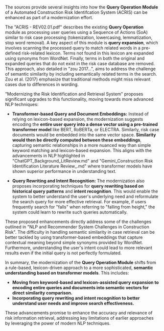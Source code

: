 The sources provide several insights into how the **Query Operation Module** of a Automated Construction Risk Identifcation System (ACRIS) can be enhanced as part of a modernization effort.

The "ACRIS - REV02.01.pdf" describes the existing **Query Operation** module as processing user queries using a Sequence of Actions (SoA) similar to risk case processing (tokenization, lowercasing, lemmatization, stop word removal). A key aspect of this module is **query expansion**, which involves scanning the processed query to match related words in a pre-defined risk-related lexicon. Terms not found in this lexicon are expanded using synonyms from WordNet. Finally, terms in both the original and expanded queries that do not exist in the risk case database are removed. This approach, also detailed in "zou 2017...", aims to address the challenge of semantic similarity by including semantically related terms in the search. Zou et al. (2017) emphasize that traditional methods might miss relevant cases due to differences in wording.

"Modernizing the Risk Identification and Retrieval System" proposes significant upgrades to this functionality, moving towards more advanced NLP techniques:

* **Transformer-based Query and Document Embeddings:** Instead of relying on lexicon-based expansion, the modernization suggests encoding the **entire user query into a dense vector using a pre-trained transformer model** like BERT, RoBERTa, or ELECTRA. Similarly, risk case documents would be embedded into the same vector space. **Similarity would then be directly computed between these embeddings**, capturing semantic relationships in a more nuanced way than simple keyword matching and lexicon-based expansion. This aligns with the advancements in NLP highlighted in "ChatGPT_Background_LitReview.md" and "Gemini_Construction Risk Identification Literature Review_.md" where transformer models have shown superior performance in understanding text.

* **Query Rewriting and Intent Recognition:** The modernization also proposes incorporating techniques for **query rewriting based on historical query patterns** and **intent recognition**. This would enable the system to better understand the user's underlying need and reformulate the search query for more effective retrieval. For example, if users frequently search for "falls" when referring to "falling from height," the system could learn to rewrite such queries automatically.

These proposed enhancements directly address some of the challenges outlined in "NLP and Recommender System Challenges in Construction Risk". The difficulty in handling semantic similarity in case retrieval can be better tackled by using transformer-based embeddings that capture contextual meaning beyond simple synonyms provided by WordNet. Furthermore, understanding the user's intent could lead to more relevant results even if the initial query is not perfectly formulated.

In summary, the modernization of the **Query Operation Module** shifts from a rule-based, lexicon-driven approach to a more sophisticated, **semantic understanding based on transformer models**. This includes:

* **Moving from keyword-based and lexicon-assisted query expansion to encoding entire queries and documents into semantic vectors for direct similarity comparison.**
* **Incorporating query rewriting and intent recognition to better understand user needs and improve search effectiveness.**

These advancements promise to enhance the accuracy and relevance of risk information retrieval, addressing key limitations of earlier approaches by leveraging the power of modern NLP techniques.
